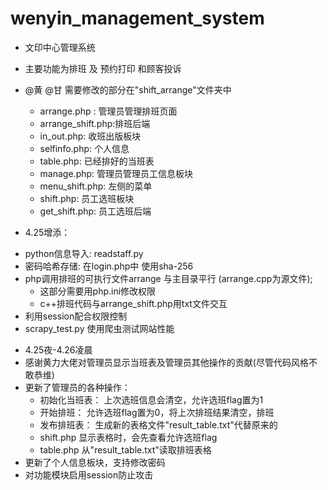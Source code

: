 # wenyin_management_system
* 文印中心管理系统
* 主要功能为排班 及 预约打印 和顾客投诉
* @黄 @甘 需要修改的部分在"shift_arrange"文件夹中
    - arrange.php : 管理员管理排班页面
    - arrange_shift.php:排班后端
    - in_out.php: 收班出版板块
    - selfinfo.php: 个人信息
    - table.php: 已经排好的当班表
    - manage.php: 管理员管理员工信息板块
    - menu_shift.php: 左侧的菜单
    - shift.php:  员工选班板块
    - get_shift.php: 员工选班后端

* 4.25增添：
+ python信息导入: readstaff.py
+ 密码哈希存储: 在login.php中 使用sha-256
+ php调用排班的可执行文件arrange 与主目录平行 (arrange.cpp为源文件); 
    - 这部分需要用php.ini修改权限
    - c++排班代码与arrange_shift.php用txt文件交互
+ 利用session配合权限控制
+ scrapy_test.py 使用爬虫测试网站性能

* 4.25夜-4.26凌晨
* 感谢黄力大佬对管理员显示当班表及管理员其他操作的贡献(尽管代码风格不敢恭维)
* 更新了管理员的各种操作：
    - 初始化当班表： 上次选班信息会清空，允许选班flag置为1
    - 开始排班： 允许选班flag置为0，将上次排班结果清空，排班
    - 发布排班表： 生成新的表格文件"result_table.txt"代替原来的
    - shift.php 显示表格时，会先查看允许选班flag
    - table.php 从"result_table.txt"读取排班表格
* 更新了个人信息板块，支持修改密码
* 对功能模块启用session防止攻击